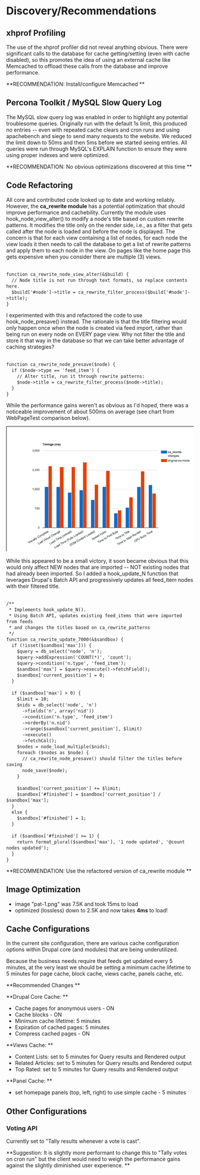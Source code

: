 
# Discovery/Recommendations


## xhprof Profiling


The use of the xhprof profiler did not reveal anything obvious. There were significant calls to the database for cache getting/setting (even with cache disabled), so this promotes the idea of using an external cache like Memcached to offload these calls from the database and improve performance.

**RECOMMENDATION: Install/configure Memcached
**


## Percona Toolkit / MySQL Slow Query Log


The MySQL slow query log was enabled in order to highlight any potential troublesome queries. Originally run with the default 1s limit, this produced no entries -- even with repeated cache clears and cron runs and using apachebench and siege to send many requests to the website. We reduced the limit down to 50ms and then 5ms before we started seeing entries. All queries were run through MySQL's EXPLAIN function to ensure they were using proper indexes and were optimized. 

**RECOMMENDATION: No obvious optimizations discovered at this time
**

## Code Refactoring

All core and contributed code looked up to date and working reliably. However, the **ca_rewrite module** has a potential optimization that should improve performance and cachebility. Currently the module uses hook_node_view_alter() to modify a node's title based on custom rewrite patterns. It modifies the title only on the render side, i.e., as a filter that gets called after the node is loaded and before the node is displayed. The concern is that for each view containing a list of nodes, for each node the view loads it then needs to call the database to get a list of rewrite patterns and apply them to each node in the view. On pages like the home page this gets expensive when you consider there are multiple (3) views. 

<pre><code style="language-php">
function ca_rewrite_node_view_alter(&$build) {
  // Node title is not run through text formats, so replace contents here.
  $build['#node']->title = ca_rewrite_filter_process($build['#node']->title);
}
</code></pre>

I experimented with this and refactored the code to use hook_node_presave() instead. The rationale is that the title filtering would only happen once when the node is created via feed import, rather than being run on every node on EVERY page view. Why not filter the title and store it that way in the database so that we can take better advantage of caching strategies?

<pre><code style="language-php">
function ca_rewrite_node_presave($node) {
  if ($node->type == 'feed_item') {
    // Alter title, run it through rewrite patterns:
    $node->title = ca_rewrite_filter_process($node->title);
  }
}
</code></pre>


While the performance gains weren't as obvious as I'd hoped, there was a noticeable improvement of about 500ms on average (see chart from WebPageTest comparison below).

![](ca_rewrite-changes.png)

While this appeared to be a small victory, it soon became obvious that this would only affect NEW nodes that are imported -- NOT existing nodes that had already been imported. So I added a hook_update_N function that leverages Drupal's Batch API and progressively updates all feed_item nodes with their filtered title.

<pre><code style="language-php">
/**
 * Implements hook_update_N().
 * Using Batch API, updates existing feed_items that were imported from feeds
 * and changes the titles based on ca_rewrite_patterns
 */
function ca_rewrite_update_7000(&$sandbox) {
  if (!isset($sandbox['max'])) {
    $query = db_select('node', 'n');
    $query->addExpression('COUNT(*)', 'count');
    $query->condition('n.type', 'feed_item');
    $sandbox['max'] = $query->execute()->fetchField();
    $sandbox['current_position'] = 0;
  }

  if ($sandbox['max'] > 0) {
    $limit = 10;
    $nids = db_select('node', 'n')
      ->fields('n', array('nid'))
      ->condition('n.type', 'feed_item')
      ->orderBy('n.nid')
      ->range($sandbox['current_position'], $limit)
      ->execute()
      ->fetchCol();
    $nodes = node_load_multiple($nids);
    foreach ($nodes as $node) {
      // ca_rewrite_node_presave() should filter the titles before saving
      node_save($node);
    }

    $sandbox['current_position'] += $limit;
    $sandbox['#finished'] = $sandbox['current_position'] / $sandbox['max'];
  }
  else {
    $sandbox['#finished'] = 1;
  }

  if ($sandbox['#finished'] >= 1) {
    return format_plural($sandbox['max'], '1 node updated', '@count nodes updated');
  }
}</code></pre>

**RECOMMENDATION: Use the refactored version of ca_rewrite module
**

## Image Optimization
* image "pat-1.png" was 7.5K and took 15ms to load
* optimized (lossless) down to 2.5K and now takes **4ms** to load!


## Cache Configurations

In the current site configuration, there are various cache configuration options within Drupal core (and modules) that are being underutilized.

Because the business needs require that feeds get updated every 5 minutes, at the very least we should be setting a minimum cache lifetime to 5 minutes for page cache, block cache, views cache, panels cache, etc.

**Recommended Changes
**

**Drupal Core Cache: 
**
* Cache pages for anonymous users - ON
* Cache blocks - ON
* Minimum cache lifetime: 5 minutes
* Expiration of cached pages: 5 minutes
* Compress cached pages - ON

**Views Cache:
**
* Content Lists: set to 5 minutes for Query results and Rendered output
* Related Articles: set to 5 minutes for Query results and Rendered output
* Top Rated: set to 5 minutes for Query results and Rendered output


**Panel Cache: 
**
* set homepage panels (top, left, right) to use simple cache - 5 minutes


## Other Configurations

### Voting API

Currently set to "Tally results whenever a vote is cast".

**Suggestion: It is slightly more performant to change this to "Tally votes on cron run" but the client would need to weigh the performance gains against the slightly diminished user experience.
**